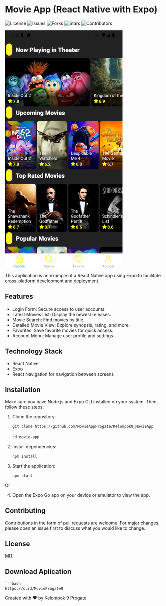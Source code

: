 # Movie App (React Native with Expo)

![License](https://img.shields.io/github/license/MovieAppProgate/Kelompok9_MovieApp)
![Issues](https://img.shields.io/github/issues/MovieAppProgate/Kelompok9_MovieApp)
![Forks](https://img.shields.io/github/forks/MovieAppProgate/Kelompok9_MovieApp)
![Stars](https://img.shields.io/github/stars/MovieAppProgate/Kelompok9_MovieApp)
![Contributors](https://img.shields.io/github/contributors/MovieAppProgate/Kelompok9_MovieApp)

![Preview](./assets/preview.png)



This application is an example of a React Native app using Expo to facilitate cross-platform development and deployment.

## Features

- Login Form: Secure access to user accounts.
- Latest Movies List: Display the newest releases.
- Movie Search: Find movies by title.
- Detailed Movie View: Explore synopsis, rating, and more.
- Favorites: Save favorite movies for quick access.
- Account Menu: Manage user profile and settings.

## Technology Stack

- React Native
- Expo
- React Navigation for navigation between screens

## Installation

Make sure you have Node.js and Expo CLI installed on your system. Then, follow these steps:

1. Clone the repository:

   ```bash
   git clone https://github.com/MovieAppProgate/Kelompok9_MovieApp
   
   cd movie-app

2. Install dependencies:
   ```bash
   npm install
   
4. Start the application:
   ```bash
   npm start
   
 Or
   
4. Open the Expo Go app on your device or emulator to view the app.

## Contributing

Contributions in the form of pull requests are welcome. For major changes, please open an issue first to discuss what you would like to change.

## License

[MIT](LICENSE)

## Download Aplication
    ```bash
    https://s.id/MovieProgate9

Created with ❤️ by Kelompok 9 Progate
   
   

   
